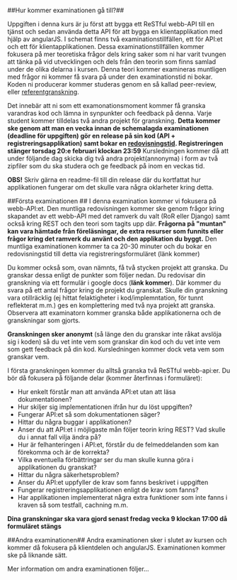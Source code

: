 ##Hur kommer examinationen gå till?##

Uppgiften i denna kurs är ju först att bygga ett ReSTful webb-API till en tjänst och sedan använda detta API för att bygga en klientapplikation med hjälp av angularJS. I schemat finns två examinationstillfällen, ett för API:et och ett för klientapplikationen.
Dessa examinationstillfällen kommer fokusera på mer teoretiska frågor dels kring saker som ni har varit tvungen att tänka på vid utvecklingen och dels från den teorin som finns samlad under de olika delarna i kursen. Denna teori kommer examineras muntligen med frågor ni kommer få svara på under den examinationstid ni bokar. Koden ni producerar kommer studeras genom en så kallad peer-review, eller [referentgranskning](http://sv.wikipedia.org/wiki/Referentgranskning).

Det innebär att ni som ett examonationsmoment kommer få granska varandras kod och lämna in synpunkter och feedback på denna. Varje student kommer tilldelas två andra projekt för granskning. **Detta kommer ske genom att man en vecka innan de schemalagda examinationen (deadline för uppgiften) gör en release på sin kod (API + registreringsapplikation) samt bokar en [redovisningstid](https://coursepress.lnu.se/kurs/webbramverk/gruppregistrering-distans/). Registreringen stänger torsdag 20:e februari klockan 23:59** Kursledningen kommer då att under följande dag skicka dig två andra projekt(annonyma) i form av två zipfiler som du ska studera och ge feedback på inom en veckas tid.

**OBS!** Skriv gärna en readme-fil till din release där du kortfattat hur applikationen fungerar om det skulle vara några oklarheter kring detta.

##Första examinationen ##
I denna examination kommer vi fokusera på webb-API:et. Den muntliga redovisningen kommer ske genom frågor kring skapandet av ett webb-API med det ramverk du valt (RoR eller Django) samt också kring REST och den teori som tagits upp där. **Frågorna på "muntan" kan vara hämtade från föreläsningar, de extra resurser som funnits eller frågor kring det ramverk du använt och den applikation du byggt.** Den muntliga examinationen kommer ta ca 20-30 minuter och du bokar en redovisningstid till detta via registreringsformuläret (länk kommer)

Du kommer också som, ovan nämnts, få två stycken projekt att granska. Du granskar dessa enligt de punkter som följer nedan. Du redovisar din granskning via ett formulär i google docs (**länk kommer**). Där kommer du svara på ett antal frågor kring de projekt du granskat. Skulle din granskning vara otillräcklig (ej hittat felaktigheter i kod/implemntation, för tunnt reflekterat m.m.) ges en komplettering med två nya projekt att granska. Observera att examinatorn kommer granska både applikationerna och de granskningar som gjorts.

**Granskningen sker anonymt** (så länge den du granskar inte råkat avslöja sig i koden) så du vet inte vem som granskar din kod och du vet inte vem som gett feedback på din kod. Kursledningen kommer dock veta vem som granskar vem.

I första granskningen kommer du alltså granska två ReSTful webb-api:er. Du bör då fokusera på följande delar (kommer återfinnas i formuläret):

* Hur enkelt förstår man att använda API:et utan att läsa dokumentationen?
* Hur skiljer sig implementationen ifrån hur du löst uppgiften?
* Fungerar API:et så som dokumentationen säger?
* Hittar du några buggar i applikationen?
* Anser du att API:et i möjligaste mån följer teorin kring REST? Vad skulle du i annat fall vilja ändra på?
* Hur är felhanteringen i API:et, förstår du de felmeddelanden som kan förekomma och är de korrekta?
* Vilka eventuella förbättringar ser du man skulle kunna göra i applikationen du granskat?
* Hittar du några säkerhetsproblem?
* Anser du API:et uppfyller de krav som fanns beskrivet i uppgiften
* Fungerar registreringsapplikationen enligt de krav som fanns?
* Har applikationen implementerat några extra funktioner som inte fanns i kraven så som testfall, cachning m.m.


**Dina granskningar ska vara gjord senast fredag vecka 9 klockan 17:00 då formuläret stängs**

##Andra examinationen##
Andra examinationen sker i slutet av kursen och kommer då fokusera på klientdelen och angularJS. Examinationen kommer ske på liknande sätt.

Mer information om andra examinationen följer...